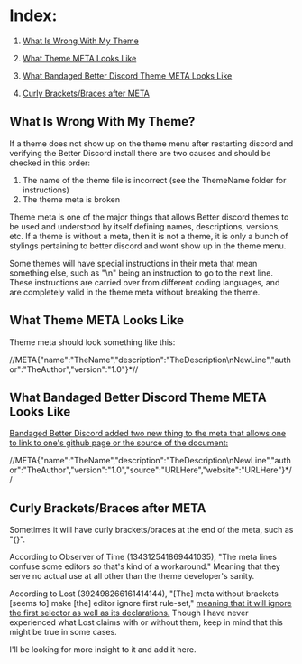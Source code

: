 <h1>Index:</h1>

1) <a href="#WhatMETA">What Is Wrong With My Theme</a>

2) <a href="#METALook">What Theme META Looks Like</a>

3) <a href="#METALookBBD">What Bandaged Better Discord Theme META Looks Like</a>

4) <a href="#METACurly">Curly Brackets/Braces after META</a>

<a name="WhatMETA"><h2>What Is Wrong With My Theme?</h2></a>

If a theme does not show up on the theme menu after restarting discord and verifying the Better Discord install there are two causes and should be checked in this order:
1) The name of the theme file is incorrect (see the ThemeName folder for instructions)
2) The theme meta is broken

Theme meta is one of the major things that allows Better discord themes to be used and understood by itself defining names, descriptions, versions, etc. If a theme is without a meta, then it is not a theme, it is only a bunch of stylings pertaining to better discord and wont show up in the theme menu.

Some themes will have special instructions in their meta that mean something else, such as "\n" being an instruction to go to the next line. These instructions are carried over from different coding languages, and are completely valid in the theme meta without breaking the theme.
<a name="METALook"><h2>What Theme META Looks Like</h2></a>
Theme meta should look something like this:

//META{"name":"TheName","description":"TheDescription\nNewLine","author":"TheAuthor","version":"1.0"}*//

<a name="METALookBBD"><h2>What Bandaged Better Discord Theme META Looks Like</h2></a>

<a href="https://github.com/rauenzi/BetterDiscordApp/#pluginsthemes-related">Bandaged Better Discord added two new thing to the meta that allows one to link to one's github page or the source of the document:</a>

//META{"name":"TheName","description":"TheDescription\nNewLine","author":"TheAuthor","version":"1.0","source":"URLHere","website":"URLHere"}*//

<a name="METACurly"><h2>Curly Brackets/Braces after META</h2></a>

Sometimes it will have curly brackets/braces at the end of the meta, such as "{}".

According to Observer of Time (134312541869441035), "The meta lines confuse some editors so that's kind of a workaround." Meaning that they serve no actual use at all other than the theme developer's sanity.

According to Lost (392498266161414144), "[The] meta without brackets [seems to] make [the] editor ignore first rule-set," <a href="https://www.w3schools.com/css/css_syntax.asp">meaning that it will ignore the first selector as well as its declarations.</a> Though I have never experienced what Lost claims with or without them, keep in mind that this might be true in some cases.

I'll be looking for more insight to it and add it here.

